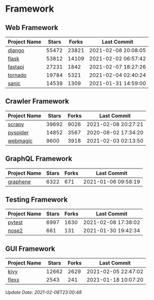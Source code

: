 # Framework

## Web Framework
| Project Name | Stars | Forks | Last Commit |
| ------------ | ----- | ----- | ----------- |
| [django](https://github.com/django/django) | 55472 | 23821 | 2021-02-08 20:08:05 |
| [flask](https://github.com/pallets/flask) | 53812 | 14109 | 2021-02-02 06:57:42 |
| [fastapi](https://github.com/tiangolo/fastapi) | 27231 | 1842 | 2021-02-07 18:27:26 |
| [tornado](https://github.com/tornadoweb/tornado) | 19784 | 5321 | 2021-02-04 02:40:24 |
| [sanic](https://github.com/sanic-org/sanic) | 14539 | 1309 | 2021-01-31 14:59:00 |

## Crawler Framework
| Project Name | Stars | Forks | Last Commit |
| ------------ | ----- | ----- | ----------- |
| [scrapy](https://github.com/scrapy/scrapy) | 39692 | 9026 | 2021-02-08 20:27:21 |
| [pyspider](https://github.com/binux/pyspider) | 14852 | 3567 | 2020-08-02 17:34:20 |
| [webmagic](https://github.com/code4craft/webmagic) | 9600 | 3918 | 2021-02-03 02:13:50 |

## GraphQL Framework
| Project Name | Stars | Forks | Last Commit |
| ------------ | ----- | ----- | ----------- |
| [graphene](https://github.com/graphql-python/graphene) | 6322 | 671 | 2021-01-06 09:58:19 |

## Testing Framework
| Project Name | Stars | Forks | Last Commit |
| ------------ | ----- | ----- | ----------- |
| [pytest](https://github.com/pytest-dev/pytest) | 6997 | 1630 | 2021-02-08 17:38:02 |
| [nose2](https://github.com/nose-devs/nose2) | 661 | 131 | 2021-01-30 19:42:34 |

## GUI Framework
| Project Name | Stars | Forks | Last Commit |
| ------------ | ----- | ----- | ----------- |
| [kivy](https://github.com/kivy/kivy) | 12662 | 2629 | 2021-02-05 22:47:02 |
| [flexx](https://github.com/flexxui/flexx) | 2543 | 241 | 2021-01-18 10:07:20 |

*Update Date: 2021-02-08T23:00:48*